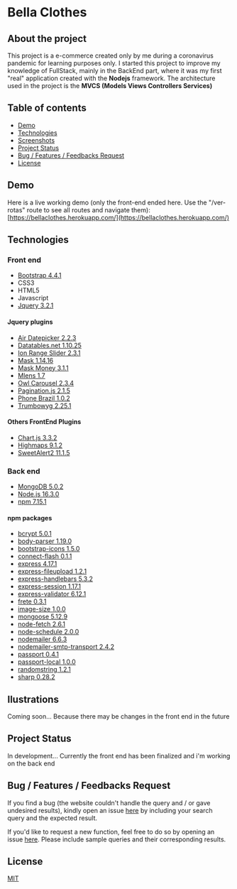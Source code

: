 # Bella Clothes

## About the project

This project is a e-commerce created only by me during a coronavirus pandemic for learning purposes only.
I started this project to improve my knowledge of FullStack, mainly in the BackEnd part, where it was my first "real" application created with the **Nodejs** framework.
The architecture used in the project is the **MVCS (Models Views Controllers Services)**

## Table of contents
* [Demo](#demo)
* [Technologies](#technologies)
* [Screenshots](#screenshots)
* [Project Status](#projectstatus)
* [Bug / Features / Feedbacks Request](#bug/features/feedbacksrequest)
* [License](#license)

## Demo

Here is a live working demo (only the front-end ended here. Use the "/ver-rotas" route to see all routes and navigate them): [https://bellaclothes.herokuapp.com/](https://bellaclothes.herokuapp.com/)

## Technologies
### Front end

- [Bootstrap 4.4.1](https://getbootstrap.com/docs/4.4/getting-started/introduction/)
- CSS3
- HTML5
- Javascript
- [Jquery 3.2.1](https://jquery.com/)

#### Jquery plugins
- [Air Datepicker 2.2.3](https://github.com/t1m0n/air-datepicker)
- [Datatables.net 1.10.25](https://datatables.net/)
- [Ion Range Slider 2.3.1](http://ionden.com/a/plugins/ion.rangeSlider/)
- [Mask 1.14.16](https://igorescobar.github.io/jQuery-Mask-Plugin/)
- [Mask Money 3.1.1](https://github.com/plentz/jquery-maskmoney)
- [Mlens 1.7](https://mlens.musings.it/)
- [Owl Carousel 2.3.4](https://owlcarousel2.github.io/OwlCarousel2/)
- [Pagination.js 2.1.5](https://pagination.js.org/)
- [Phone Brazil 1.0.2](https://github.com/palloi/jquery-phone-brazil)
- [Trumbowyg 2.25.1](https://alex-d.github.io/Trumbowyg/)

#### Others FrontEnd Plugins
- [Chart.js 3.3.2](https://alex-d.github.io/Trumbowyg/)
- [Highmaps 9.1.2](https://www.highcharts.com/demo/maps)
- [SweetAlert2 11.1.5](https://sweetalert2.github.io/)

### Back end

- [MongoDB 5.0.2](https://www.mongodb.com/pt-br)
- [Node.js 16.3.0](https://nodejs.org/en/)
- [npm 7.15.1](https://www.npmjs.com/)

#### npm packages
- [bcrypt 5.0.1](https://www.npmjs.com/package/bcrypt)
- [body-parser 1.19.0](https://www.npmjs.com/package/body-parser)
- [bootstrap-icons 1.5.0](https://www.npmjs.com/package/bootstrap-icons)
- [connect-flash 0.1.1](https://www.npmjs.com/package/connect-flash)
- [express 4.17.1](https://www.npmjs.com/package/express)
- [express-fileupload 1.2.1](https://www.npmjs.com/package/express-fileupload)
- [express-handlebars 5.3.2](https://www.npmjs.com/package/express-handlebars)
- [express-session 1.17.1](https://www.npmjs.com/package/express-session)
- [express-validator 6.12.1](https://www.npmjs.com/package/express-validator)
- [frete 0.3.1](https://www.npmjs.com/package/frete)
- [image-size 1.0.0](https://www.npmjs.com/package/image-size)
- [mongoose 5.12.9](https://www.npmjs.com/package/mongoose)
- [node-fetch 2.6.1](https://www.npmjs.com/package/node-fetch)
- [node-schedule 2.0.0](https://www.npmjs.com/package/node-schedule)
- [nodemailer 6.6.3](https://www.npmjs.com/package/nodemailer)
- [nodemailer-smtp-transport 2.4.2](https://www.npmjs.com/package/nodemailer-smtp-transport)
- [passport 0.4.1](https://www.npmjs.com/package/passport)
- [passport-local 1.0.0](https://www.npmjs.com/package/passport-local)
- [randomstring 1.2.1](https://www.npmjs.com/package/randomstring)
- [sharp 0.28.2](https://www.npmjs.com/package/sharp)


## Ilustrations

Coming soon... Because there may be changes in the front end in the future

## Project Status

In development... Currently the front end has been finalized and i'm working on the back end

## Bug / Features / Feedbacks Request

If you find a bug (the website couldn't handle the query and / or gave undesired results), kindly open an issue [here](https://github.com/christhian12rv/Bella-Clothes/issues) by including your search query and the expected result.

If you'd like to request a new function, feel free to do so by opening an issue [here](https://github.com/christhian12rv/Bella-Clothes/issues). Please include sample queries and their corresponding results.

## License
[MIT](https://github.com/christhian12rv/Bella-Clothes/blob/master/LICENSE)